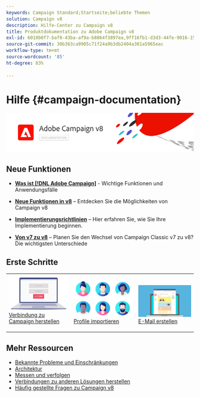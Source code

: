 ```yaml
---
keywords: Campaign Standard;Startseite;beliebte Themen
solution: Campaign v8
description: Hilfe-Center zu Campaign v8
title: Produktdokumentation zu Adobe Campaign v8
exl-id: 6010b0f7-baf0-43ba-af9a-b8864f3897ea,9ff16fb1-d3d3-44fe-9016-15abffdbc74e
source-git-commit: 30b363ca9905c71f24a9b3db2404a301a5965eac
workflow-type: tm+mt
source-wordcount: '85'
ht-degree: 83%

---
```


# Hilfe {#campaign-documentation}

![](assets/banner-documentationv8.png)

## Neue Funktionen

* **[Was ist [!DNL Adobe Campaign]](start/get-started.md)**  - Wichtige Funktionen und Anwendungsfälle

* **[Neue Funktionen in v8](start/whats-new.md)** – Entdecken Sie die Möglichkeiten von Campaign v8

* **[Implementierungsrichtlinien](start/implement.md)** – Hier erfahren Sie, wie Sie Ihre Implementierung beginnen.

* **[Von v7 zu v8](start/capability-matrix.md)** – Planen Sie den Wechsel von Campaign Classic v7 zu v8? Die wichtigsten Unterschiede

## Erste Schritte

<table>
<tr>
  <td valign="bottom">
    <a href="start/connect.md">
      <img alt="Verbinden" src="start/assets/do-not-localize/login.jpeg"/>
    </a>
    <div>
    <a href="start/connect.md">Verbindung zu Campaign herstellen</a>
    </div>
    <br>
  </td>

<td valign="bottom">
      <a href="start/import.md">
       <img alt="Import" src="start/assets/do-not-localize/profiles.jpeg" />
       </a>
    <div><a href="start/import.md">Profile importieren</a>
    </div>
    <br>
  </td>
  <td valign="bottom">
    <a href="start/create-message.md">
      <img alt="E-Mail" src="start/assets/do-not-localize/email-design.jpeg" />
    </a>
    <div>
    <a href="start/create-message.md">E-Mail erstellen</a>
    </div>
    <br>
  </td>
</tr>
</table>

## Mehr Ressourcen

* [Bekannte Probleme und Einschränkungen](start/known-limitations.md)
* [Architektur](dev/architecture.md)
* [Messen und verfolgen](start/reporting.md)
* [Verbindungen zu anderen Lösungen herstellen](connect/integration.md)
* [Häufig gestellte Fragen zu Campaign v8](start/campaign-faq.md)
